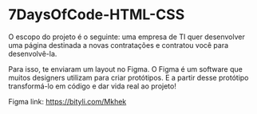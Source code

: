 # 7DaysOfCode-HTML-CSS

O escopo do projeto é o seguinte: uma empresa de TI quer desenvolver uma página destinada a novas contratações e contratou você para desenvolvê-la.

Para isso, te enviaram um layout no Figma. O Figma é um software que muitos designers utilizam para criar protótipos. E a partir desse protótipo transformá-lo em código e dar vida real ao projeto!

Figma link: https://bityli.com/Mkhek
